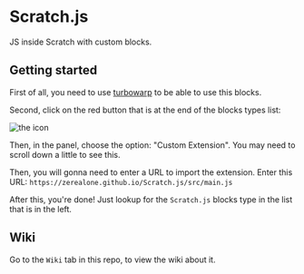 # Scratch.js
JS inside Scratch with custom blocks.

## Getting started
First of all, you need to use [turbowarp](https://turbowarp.org/editor) to be able to use this blocks.

Second, click on the red button that is at the end of the blocks types list:

![the icon](https://zerealone.github.io/Scratch.js/Screenshot%202022-10-06%20143352.png)

Then, in the panel, choose the option: "Custom Extension". You may need to scroll down a little to see this.

Then, you will gonna need to enter a URL to import the extension. Enter this URL: `https://zerealone.github.io/Scratch.js/src/main.js`

After this, you're done! Just lookup for the `Scratch.js` blocks type in the list that is in the left.

## Wiki
Go to the `Wiki` tab in this repo, to view the wiki about it.
